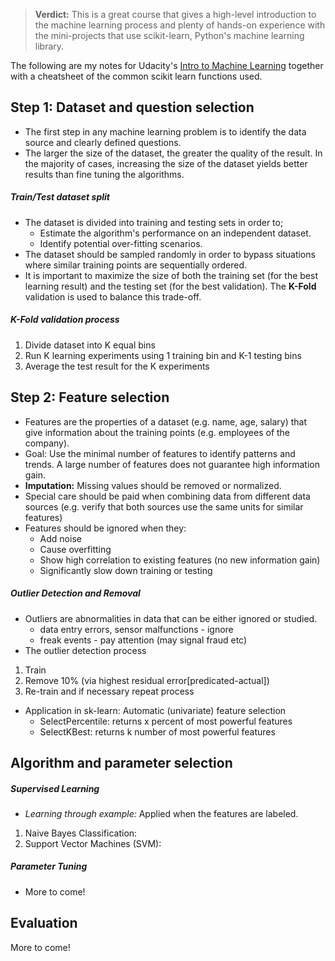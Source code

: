 >__Verdict:__ This is a great course that gives a high-level introduction to the machine learning process and plenty of hands-on experience with the mini-projects that use scikit-learn, Python's machine learning library.  

The following are my notes for Udacity's [Intro to Machine Learning] together with a cheatsheet of the common scikit learn functions used.  

## Step 1: Dataset and question selection
 - The first step in any machine learning problem is to identify the data source and clearly defined questions.
 - The larger the size of the dataset, the greater the quality of the result. In the majority of cases, increasing the size of the dataset yields better results than fine tuning the algorithms.
##### Train/Test dataset split
 - The dataset is divided into training and testing sets in order to;
   - Estimate the algorithm's performance on an independent dataset.
   - Identify potential over-fitting scenarios.
  - The dataset should be sampled randomly in order to bypass situations where similar training points are sequentially ordered.
  - It is important to maximize the size of both the training set (for the best learning result) and the testing set (for the best validation). The __K-Fold__ validation is used to balance this trade-off. 
##### K-Fold validation process
 1. Divide dataset into K equal bins
 2. Run K learning experiments using 1 training bin and K-1 testing bins
 3. Average the test result for the K experiments

## Step 2: Feature selection
 -  Features are the properties of a dataset (e.g. name, age, salary) that give information about the training points (e.g. employees of the company).
 - Goal: Use the minimal number of features to identify patterns and trends. A large number of features does not guarantee high information gain.
 - __Imputation:__ Missing values should be removed or normalized.
 - Special care should be paid when combining data from different data sources (e.g. verify that both sources use the same units for similar features)
 -  Features should be ignored when they:
    - Add noise
    - Cause overfitting
    - Show high correlation to existing features (no new information gain)
    - Significantly slow down training or testing 

##### Outlier Detection and Removal
 - Outliers are abnormalities in data that can be either ignored or studied.
   - data entry errors, sensor malfunctions - ignore
   - freak events - pay attention (may signal fraud etc)
 - The outlier detection process
 1. Train
 2. Remove 10% (via highest residual error[predicated-actual])
 3. Re-train and if necessary repeat process
 - Application in sk-learn: Automatic (univariate) feature selection
   - SelectPercentile: returns x percent of most powerful features
   - SelectKBest: returns k number of most powerful features

## Algorithm and parameter selection
##### Supervised Learning
 - *Learning through example:* Applied when the features are labeled.
 1. Naive Bayes Classification: 
 2. Support Vector Machines (SVM): 

##### Parameter Tuning
 -  More to come!

## Evaluation
More to come!

[Intro to Machine Learning]: https://www.udacity.com/courses/ud120
[scikit-learn]: http://scikit-learn.org/stable/